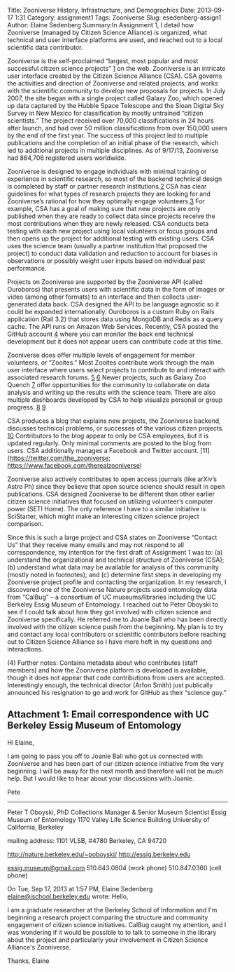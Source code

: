 Title: Zooniverse History, Infrastructure, and Demographics
Date: 2013-09-17 1:31
Category: assignment1
Tags: Zooniverse
Slug: esedenberg-assign1
Author: Elaine Sedenberg
Summary:In Assignment 1, I detail how Zooniverse (managed by Citizen Science Alliance) is organized, what technical and user interface platforms are used, and reached out to a local scientific data contributor. 



Zooniverse is the self-proclaimed “largest, most popular and most successful citizen science projects” [1](https://www.zooniverse.org/about) on the web. Zooniverse is an intricate user interface created by the Citizen Science Alliance (CSA). CSA governs the activities and direction of Zooniverse and related projects, and works with the scientific community to develop new proposals for projects. In July 2007, the site began with a single project called Galaxy Zoo, which opened up data captured by the Hubble Space Telescope and the Sloan Digital Sky Survey in New Mexico for classification by mostly untrained “citizen scientists.” The project received over 70,000 classifications in 24 hours after launch, and had over 50 million classifications from over 150,000 users by the end of the first year. The success of this project led to multiple publications and the completion of an initial phase of the research, which led to additional projects in multiple disciplines. As of 9/17/13, Zooniverse had 864,706 registered users worldwide.

Zooniverse is designed to engage individuals with minimal training or experience in scientific research, so most of the backend technical design is completed by staff or partner research institutions.[2](http://www.citizensciencealliance.org/partners.html) CSA has clear guidelines for what types of research projects they are looking for and Zooniverse’s rational for how they optimally engage volunteers.[3](http://www.citizensciencealliance.org/downloads/zooniverse_guide.pdf) For example, CSA has a goal of making sure that new projects are only published when they are ready to collect data since projects receive the most contributions when they are newly released. CSA conducts beta testing with each new project using local volunteers or focus groups and then opens up the project for additional testing with existing users. CSA uses the science team (usually a partner institution that proposed the project) to conduct data validation and reduction to account for biases in observations or possibly weight user inputs based on individual past performance. 

Projects on Zooniverse are supported by the Zooniverse API (called Ouroboros) that presents users with scientific data in the form of images or video (among other formats) to an interface and then collects user-generated data back. CSA designed the API to be language agnostic so it could be expanded internationally. Ouroboros is a custom Ruby on Rails application (Rail 3.2) that stores data using MongoDB and Redis as a query cache. The API runs on Amazon Web Services. Recently, CSA posted the GitHub account [4](https://github.com/zooniverse/) where you can monitor the back end technical development but it does not appear users can contribute code at this time. 

Zooniverse does offer multiple levels of engagement for member volunteers, or “Zooites.” Most Zooites contribute work through the main user interface where users select projects to contribute to and interact with associated research forums. [5](http://www.galaxyzooforum.org/) [6](http://talk.notesfromnature.org/#/boards) Newer projects, such as Galaxy Zoo Quench [7](http://quench.galaxyzoo.org/) offer opportunities for the community to collaborate on data analysis and writing up the results with the science team. There are also multiple dashboards developed by CSA to help visualize personal or group progress. [8](http://tools.zooniverse.org/#/dashboards/galaxy_zoo) [9](http://live.zooniverse.org/)

CSA produces a blog that explains new projects, the Zooniverse backend, discusses technical problems, or successes of the various citizen projects. [10](http://blog.zooniverse.org/) Contributors to the blog appear to only be CSA employees, but it is updated regularly. Only minimal comments are posted to the blog from users. CSA additionally manages a Facebook and Twitter account. [11](https://twitter.com/the_zooniverse; https://www.facebook.com/therealzooniverse)

Zooniverse also actively contributes to open access journals (like arXiv’s Astro Ph) since they believe that open source science should result in open publications. CSA designed Zooniverse to be different than other earlier citizen science initiatives that focused on utilizing volunteer’s computer power (SETI Home). The only reference I have to a similar initiative is SciStarter, which might make an interesting citizen science project comparison. 

Since this is such a large project and CSA states on Zooniverse “Contact Us” that they receive many emails and may not respond to all correspondence, my intention for the first draft of Assignment 1 was to: (a) understand the organizational and technical structure of Zooniverse (CSA); (b) understand what data may be available for analysis of this community (mostly noted in footnotes); and (c) determine first steps in developing my Zooniverse project profile and contacting the organization. In my research, I discovered one of the Zooniverse Nature projects used entomology data from “CalBug” – a consortium of UC museums/libraries including the UC Berkeley Essig Museum of Entomology. I reached out to Peter Oboyski to see if I could talk about how they got involved with citizen science and Zooniverse specifically. He referred me to Joanie Ball who has been directly involved with the citizen science push from the beginning. My plan is to try and contact any local contributors or scientific contributors before reaching out to Citizen Science Alliance so I have more heft in my questions and interactions.


   
(4) Further notes: Contains metadata about who contributes (staff members) and how the Zooniverse platform is developed is available, though it does not appear that code contributions from users are accepted. Interestingly enough, the technical director (Arfon Smith) just publically announced his resignation to go and work for GitHub as their “science guy.”  


**Attachment 1: Email correspondence with UC Berkeley Essig Museum of Entomology**
---------------

Hi Elaine,

I am going to pass you off to Joanie Ball who got us connected with Zooniverse and has been part of our citizen science initiative from the very beginning. I will be away for the next month and therefore will not be much help. But I would like to hear about your discussions with Joanie.

Pete


------------------------------------------------------------
Peter T Oboyski, PhD
Collections Manager & Senior Museum Scientist
Essig Museum of Entomology
1170 Valley Life Science Building
University of California, Berkeley

mailing address:
1101 VLSB, #4780
Berkeley, CA 94720

http://nature.berkeley.edu/~poboyski/
http://essig.berkeley.edu

essig.museum@gmail.com
510.643.0804 (work phone)
510.847.0360 (cell phone)

 
On Tue, Sep 17, 2013 at 1:57 PM, Elaine Sedenberg <elaine@ischool.berkeley.edu> wrote:
Hello,

I am a graduate researcher at the Berkeley School of Information and I'm beginning a research project comparing the structure and community engagement of citizen science initiatives. CalBug caught my attention, and I was wondering if it would be possible to to talk to someone in the library about the project and particularly your involvement in Citizen Science Alliance's Zooniverse.

Thanks,
Elaine

